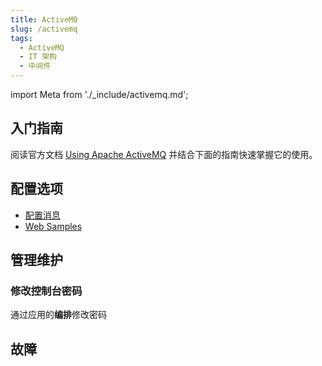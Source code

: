 ```yaml
---
title: ActiveMQ
slug: /activemq
tags:
  - ActiveMQ 
  - IT 架构
  - 中间件
---
```


import Meta from './_include/activemq.md';

<Meta name="meta" />

## 入门指南

阅读官方文档 [Using Apache ActiveMQ](https://activemq.apache.org/using-activemq) 并结合下面的指南快速掌握它的使用。


## 配置选项

- [配置消息](http://activemq.apache.org/configuration.html)
- [Web Samples](https://activemq.apache.org/components/classic/documentation/web-samples)

## 管理维护

### 修改控制台密码

通过应用的**编排**修改密码

## 故障